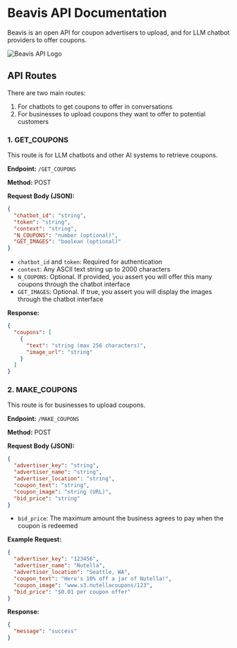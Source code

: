 # Beavis API Documentation

Beavis is an open API for coupon advertisers to upload, and for LLM chatbot providers to offer coupons.

![Beavis API Logo](https://github.com/user-attachments/assets/7d261204-199d-404d-8808-64ea230cef2a)

## API Routes

There are two main routes:

1. For chatbots to get coupons to offer in conversations
2. For businesses to upload coupons they want to offer to potential customers 

### 1. GET_COUPONS

This route is for LLM chatbots and other AI systems to retrieve coupons.

**Endpoint:** `/GET_COUPONS`

**Method:** POST

**Request Body (JSON):**
```json
{
  "chatbot_id": "string",
  "token": "string",
  "context": "string",
  "N_COUPONS": "number (optional)",
  "GET_IMAGES": "boolean (optional)"
}
```

- `chatbot_id` and `token`: Required for authentication
- `context`: Any ASCII text string up to 2000 characters
- `N_COUPONS`: Optional. If provided, you assert you will offer this many coupons through the chatbot interface
- `GET_IMAGES`: Optional. If true, you assert you will display the images through the chatbot interface

**Response:**

```json
{
  "coupons": [
    {
      "text": "string (max 256 characters)",
      "image_url": "string"
    }
  ]
}
```

### 2. MAKE_COUPONS

This route is for businesses to upload coupons.

**Endpoint:** `/MAKE_COUPONS`

**Method:** POST

**Request Body (JSON):**
```json
{
  "advertiser_key": "string",
  "advertiser_name": "string",
  "advertiser_location": "string",
  "coupon_text": "string",
  "coupon_image": "string (URL)",
  "bid_price": "string"
}
```

- `bid_price`: The maximum amount the business agrees to pay when the coupon is redeemed

**Example Request:**
```json
{
  "advertiser_key": "123456",
  "advertiser_name": "Nutella",
  "advertiser_location": "Seattle, WA",
  "coupon_text": "Here's 10% off a jar of Nutella!",
  "coupon_image": "www.s3.nutellacoupons/123",
  "bid_price": "$0.01 per coupon offer"
}
```

**Response:**
```json
{
  "message": "success"
}
```
